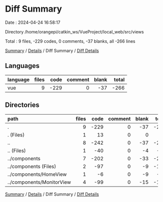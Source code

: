 # Diff Summary

Date : 2024-04-24 16:58:17

Directory /home/orangepi/catkin_ws/VueProject/local_web/src/views

Total : 9 files,  -229 codes, 0 comments, -37 blanks, all -266 lines

[Summary](results.md) / [Details](details.md) / Diff Summary / [Diff Details](diff-details.md)

## Languages
| language | files | code | comment | blank | total |
| :--- | ---: | ---: | ---: | ---: | ---: |
| vue | 9 | -229 | 0 | -37 | -266 |

## Directories
| path | files | code | comment | blank | total |
| :--- | ---: | ---: | ---: | ---: | ---: |
| . | 9 | -229 | 0 | -37 | -266 |
| . (Files) | 1 | 13 | 0 | 0 | 13 |
| .. | 8 | -242 | 0 | -37 | -279 |
| .. (Files) | 1 | -40 | 0 | -4 | -44 |
| ../components | 7 | -202 | 0 | -33 | -235 |
| ../components (Files) | 2 | -97 | 0 | -9 | -106 |
| ../components/HomeView | 1 | -6 | 0 | -9 | -15 |
| ../components/MonitorView | 4 | -99 | 0 | -15 | -114 |

[Summary](results.md) / [Details](details.md) / Diff Summary / [Diff Details](diff-details.md)